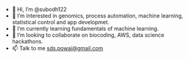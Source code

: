- 👋 Hi, I’m @subodh122
- 👀 I’m interested in genomics, process automation, machine learning, statistical control and app developmet.
- 🌱 I’m currently learning fundamentals of machine learning.
- 💞️ I’m looking to collaborate on biocoding, AWS, data science hackathons.
- 📫 Talk to me sds.powai@gmail.com

<!---
subodh122/subodh122 is a ✨ special ✨ repository because its `README.md` (this file) appears on your GitHub profile.
You can click the Preview link to take a look at your changes.
--->
